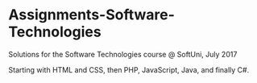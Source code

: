 # Assignments-Software-Technologies
Solutions for the Software Technologies course @ SoftUni, July 2017 

Starting with HTML and CSS, then PHP, JavaScript, Java, and finally C#.
